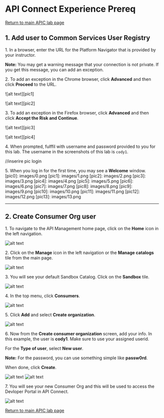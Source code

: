 # API Connect Experience Prereq

[Return to main APIC lab page](../ReadMe.md#lab-prereq)

## 1. Add user to Common Services User Registry <a name="login"></a>

1\. In a browser, enter the URL for the Platform Navigator that is provided by your instructor.

**Note:** You may get a warning message that your connection is not private.  If you get this message, you can add an exception.  

2\. To add an exception in the Chrome browser, click **Advanced** and then click **Proceed** to the URL.

![alt text][pic1]

![alt text][pic2]

3\. To add an exception in the Firefox browser, click **Advanced** and then click **Accept the Risk and Continue**.

![alt text][pic3]

![alt text][pic4]

 4\. When prompted,  fulffil with username and password provided to you for this lab. The username in the screenshots of this lab is `cody1`.

//inserire pic login

5\. When you log in for the first time, you may see a **Welcome** window.
[pic0]: images/0.png
[pic1]: images/1.png
[pic2]: images/2.png
[pic3]: images/3.png
[pic4]: images/4.png
[pic5]: images/5.png
[pic6]: images/6.png
[pic7]: images/7.png
[pic8]: images/8.png
[pic9]: images/9.png
[pic10]: images/10.png
[pic11]: images/11.png
[pic12]: images/12.png
[pic13]: images/13.png

---
## 2. Create Consumer Org user <a name="login"></a>


1\. To navigate to the API Management home page, click on the **Home** icon in the left navigation.

![alt text][pic7c]

2\. Click on the **Manage** icon in the left navigation or the **Manage catalogs** tile from the main page.

![alt text][pic1c]

3\. You will see your default Sandbox Catalog.   Click on the **Sandbox** tile. 

![alt text][pic2c]

4\. In the top menu, click **Consumers**.  

![alt text][pic8c]

5\. Click **Add** and select **Create organization**. 
 
![alt text][pic3c]

6\. Now from the **Create consumer organization** screen, add your info.  In this example, the user is **cody1**.  Make sure to use your assigned userid.

For the **Type of user**, select **New user**.

**Note:** For the password, you can use something simple like **passw0rd**.

When done, click **Create**.
 
![alt text][pic4c]
![alt text][pic5c]

7\. You will see your new Consumer Org and this will be used to access the Devloper Portal in API Connect. 

![alt text][pic6c]

[pic1c]: images/1c.png
[pic2c]: images/2c.png
[pic3c]: images/3c.png
[pic4c]: images/4c.png
[pic5c]: images/5c.png
[pic6c]: images/6c.png
[pic7c]: images/7c.png
[pic8c]: images/8c.png

[Return to main APIC lab page](../ReadMe.md#lab-prereq)
